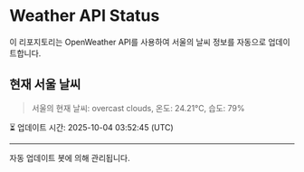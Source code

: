 
# Weather API Status

이 리포지토리는 OpenWeather API를 사용하여 서울의 날씨 정보를 자동으로 업데이트합니다.

## 현재 서울 날씨
> 서울의 현재 날씨: overcast clouds, 온도: 24.21°C, 습도: 79%

⏳ 업데이트 시간: 2025-10-04 03:52:45 (UTC)

---
자동 업데이트 봇에 의해 관리됩니다.
